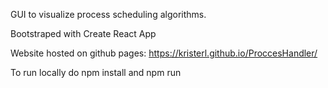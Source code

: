 GUI to visualize process scheduling algorithms.

Bootstraped with Create React App 

Website hosted on github pages: https://kristerl.github.io/ProccesHandler/

To run locally do npm install and npm run

